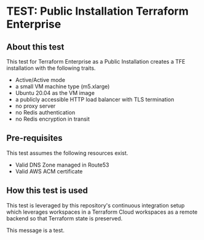# TEST: Public Installation Terraform Enterprise

## About this test

This test for Terraform Enterprise as a Public Installation creates a TFE
installation with the following traits.

- Active/Active mode
- a small VM machine type (m5.xlarge)
- Ubuntu 20.04 as the VM image
- a publicly accessible HTTP load balancer with TLS termination
- no proxy server
- no Redis authentication
- no Redis encryption in transit

## Pre-requisites

This test assumes the following resources exist.

- Valid DNS Zone managed in Route53
- Valid AWS ACM certificate

## How this test is used

This test is leveraged by this repository's continuous integration setup which
leverages workspaces in a Terraform Cloud workspaces as a remote backend so that
Terraform state is preserved.

This message is a test.
